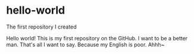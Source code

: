 # hello-world
The first repository I created

Hello world! 
This is my first repository on the GitHub.
I want to be a better man.
That's all I want to say.
Because my English is poor.
Ahhh~
